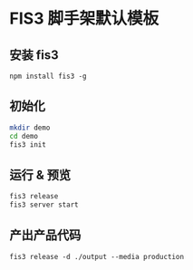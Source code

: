 # FIS3 脚手架默认模板

## 安装 fis3

`npm install fis3 -g`

## 初始化

```bash
mkdir demo
cd demo
fis3 init
```

## 运行 & 预览

```bash
fis3 release
fis3 server start
```

## 产出产品代码

```
fis3 release -d ./output --media production
```
